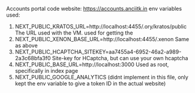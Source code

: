 Accounts portal code
website: https://accounts.anciitk.in
env variables used:
1.  NEXT_PUBLIC_KRATOS_URL=http://localhost:4455/.ory/kratos/public
        The URL used with the VM. used for getting the  
2.  NEXT_PUBLIC_XENON_BASE_URL=http://localhost:4455/.xenon
        Same as above
3.  NEXT_PUBLIC_HCAPTCHA_SITEKEY=aa7455a4-6952-46a2-a989-2a3c68bfa3f0
        Site-key for HCaptcha, but can use your own hcaptcha
4.  NEXT_PUBLIC_BASE_URL=http://localhost:3000
        Used as root, specifically in index page 
5.  NEXT_PUBLIC_GOOGLE_ANALYTICS (didnt implement in this file, only kept the env variable to give a token ID in the actual website)